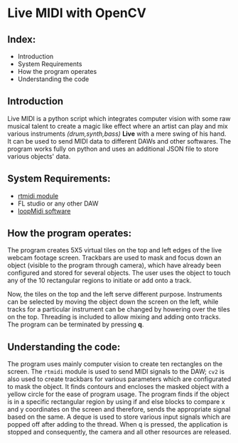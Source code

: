 # Live MIDI with OpenCV
## Index:
- Introduction
- System Requirements
- How the program operates
- Understanding the code
## Introduction
Live MIDI is a python script which integrates computer vision with some raw musical talent to create a magic like effect where an artist can play and mix various 
instruments *(drum,synth,bass)* **Live** with a mere swing of his hand. It can be used to send MIDI data to different DAWs and other softwares. The program works fully on python and uses an additional JSON file to store various objects' data.
## System Requirements:
- [rtmidi module](https://pypi.org/project/python-rtmidi/)
- FL studio or any other DAW
- [loopMidi software](https://www.tobias-erichsen.de/software/loopmidi.html)
## How the program operates:
The program creates 5X5 virtual tiles on the top and left edges of the live webcam footage screen. 
Trackbars are used to mask and focus down an object (visible to the program through camera),
which have already been configured and stored for several objects.
The user uses the object to touch any of the 10 rectangular regions to initiate or add onto a track.

Now, the tiles on the top and the left serve different purpose. Instruments can be selected by moving the object down the
screen on the left, while tracks for a particular instrument can be changed by howering over the tiles on the top. Threading
is included to allow mixing and adding onto tracks. The program can be terminated by pressing **q**.

## Understanding the code:
The program uses mainly computer vision to create ten rectangles on the screen. The `rtmidi` module is used to send MIDI signals
to the DAW; `cv2` is also used to create trackbars for various parameters which are configurated to mask the object. It finds
contours and encloses the masked object with a yellow circle for the ease of program usage. The program finds if the object
is in a specific rectangular region by using if and else blocks to compare x and y coordinates on the screen and therefore,
sends the appropriate signal based on the same. A deque is used to store various input signals which are popped off after 
adding to the thread. When q is pressed, the application is stopped and consequently, the camera and all other resources
are released.


